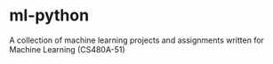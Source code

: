 # ml-python
A collection of machine learning projects and assignments written for Machine Learning (CS480A-51)
